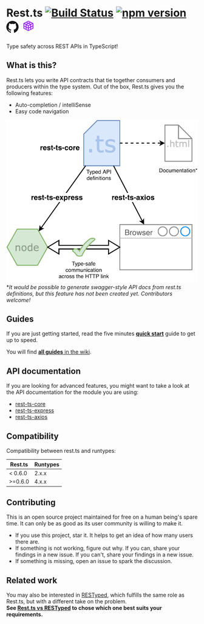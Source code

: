 # <a name="readme"></a> Rest.ts [![Build Status](https://travis-ci.org/hmil/rest.ts.svg?branch=master)](https://travis-ci.org/hmil/rest.ts) [![npm version](https://badge.fury.io/js/rest-ts-core.svg)](https://www.npmjs.com/package/rest-ts-core) [![github home](./resources/GitHub-Mark-32px.png)](https://github.com/hmil/rest.ts#readme) [![documentation](./resources/doc.png)](http://code.hmil.fr/rest.ts/index.html)

Type safety across REST APIs in TypeScript!

## What is this?

Rest.ts lets you write API contracts that tie together consumers and producers within the type system. Out of the box, Rest.ts gives you the following features:
- Auto-completion / intelliSense
- Easy code navigation

[![Overview](./resources/elevator-pitch.png)](http://code.hmil.fr/rest.ts/resources/elevator-pitch.png)  
*_It would be possible to generate swagger-style API docs from rest.ts definitions, but this feature has not been created yet. Contributors welcome!_

## Guides

If you are just getting started, read the five minutes [**quick start**](https://github.com/hmil/rest.ts/wiki/Quick-Start) guide to get up to speed.

You will find [**all guides** in the wiki](https://github.com/hmil/rest.ts/wiki).

## API documentation

If you are looking for advanced features, you might want to take a look at the API documentation for the module you are using:

- [rest-ts-core](http://code.hmil.fr/rest.ts/modules/rest_ts_core.html)
- [rest-ts-express](http://code.hmil.fr/rest.ts/modules/rest_ts_express.html)
- [rest-ts-axios](http://code.hmil.fr/rest.ts/modules/rest_ts_axios.html)

## Compatibility

Compatibility between rest.ts and runtypes:

|Rest.ts  |  Runtypes
|---------|----------
|< 0.6.0  |  2.x.x
|>=0.6.0  |  4.x.x


## Contributing

This is an open source project maintained for free on a human being's spare time. It can only be as good as its user community is willing to make it. 
- If you use this project, star it. It helps to get an idea of how many users there are.
- If something is not working, figure out why. If you can, share your findings in a new issue. If you can't, share your findings in a new issue.
- If something is missing, open an issue to spark the discussion.

## Related work

You may also be interested in [RESTyped](https://github.com/rawrmaan/restyped), which fulfills the same role as Rest.ts, but with a different take on the problem.  
**See [Rest.ts vs RESTyped](https://github.com/hmil/rest.ts/wiki/Rest.ts-vs-RESTyped) to chose which one best suits your requirements.**
